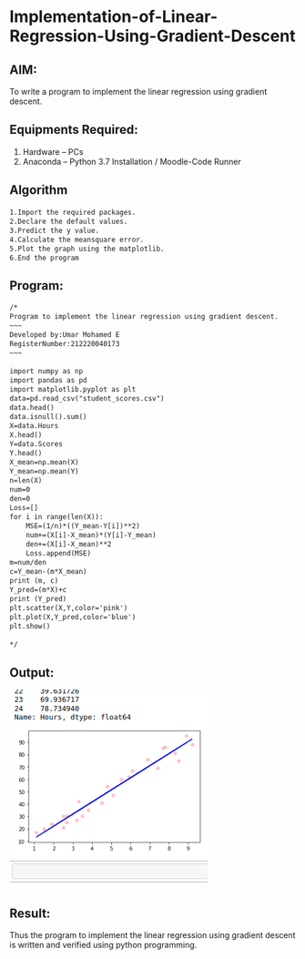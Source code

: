 # Implementation-of-Linear-Regression-Using-Gradient-Descent

## AIM:
To write a program to implement the linear regression using gradient descent.

## Equipments Required:
1. Hardware – PCs
2. Anaconda – Python 3.7 Installation / Moodle-Code Runner

## Algorithm
~~~
1.Import the required packages.
2.Declare the default values.
3.Predict the y value.
4.Calculate the meansquare error.
5.Plot the graph using the matplotlib.
6.End the program
~~~
 
 

## Program:
```
/*
Program to implement the linear regression using gradient descent.
~~~
Developed by:Umar Mohamed E 
RegisterNumber:212220040173
~~~

import numpy as np
import pandas as pd
import matplotlib.pyplot as plt
data=pd.read_csv("student_scores.csv")
data.head()
data.isnull().sum()
X=data.Hours
X.head()
Y=data.Scores
Y.head()
X_mean=np.mean(X)
Y_mean=np.mean(Y)
n=len(X)
num=0
den=0
Loss=[]
for i in range(len(X)):
    MSE=(1/n)*((Y_mean-Y[i])**2)
    num+=(X[i]-X_mean)*(Y[i]-Y_mean)
    den+=(X[i]-X_mean)**2
    Loss.append(MSE)
m=num/den
c=Y_mean-(m*X_mean)
print (m, c)
Y_pred=(m*X)+c
print (Y_pred)
plt.scatter(X,Y,color='pink')
plt.plot(X,Y_pred,color='blue')
plt.show()

*/
```

## Output:
![Github Logo](umar2.png)


## Result:
Thus the program to implement the linear regression using gradient descent is written and verified using python programming.
